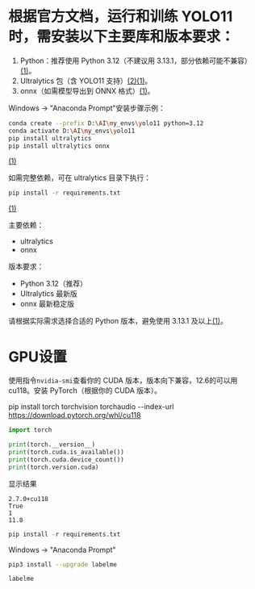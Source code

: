 # 根据官方文档，运行和训练 YOLO11 时，需安装以下主要库和版本要求：

1. Python：推荐使用 Python 3.12（不建议用 3.13.1，部分依赖可能不兼容）[(1)](https://docs.ultralytics.com/guides/azureml-quickstart)。
2. Ultralytics 包（含 YOLO11 支持）[(2)](https://docs.ultralytics.com/models/yolo11)[(1)](https://docs.ultralytics.com/guides/azureml-quickstart)。
3. onnx（如需模型导出到 ONNX 格式）[(1)](https://docs.ultralytics.com/guides/azureml-quickstart)。

Windows -> "Anaconda Prompt"安装步骤示例：

```bash
conda create --prefix D:\AI\my_envs\yolo11 python=3.12
conda activate D:\AI\my_envs\yolo11
pip install ultralytics
pip install ultralytics onnx
```
[(1)](https://docs.ultralytics.com/guides/azureml-quickstart)

如需完整依赖，可在 ultralytics 目录下执行：

```bash
pip install -r requirements.txt
```
[(1)](https://docs.ultralytics.com/guides/azureml-quickstart)

主要依赖：
- ultralytics
- onnx

版本要求：
- Python 3.12（推荐）
- Ultralytics 最新版
- onnx 最新稳定版

请根据实际需求选择合适的 Python 版本，避免使用 3.13.1 及以上[(1)](https://docs.ultralytics.com/guides/azureml-quickstart)。

# GPU设置

使用指令`nvidia-smi`查看你的 CUDA 版本，版本向下兼容，12.6的可以用cu118。安装 PyTorch（根据你的 CUDA 版本）。

pip install torch torchvision torchaudio --index-url https://download.pytorch.org/whl/cu118

```python
import torch

print(torch.__version__)
print(torch.cuda.is_available())
print(torch.cuda.device_count())
print(torch.version.cuda)
```

显示结果
```
2.7.0+cu118
True
1
11.8
```

```python
pip install -r requirements.txt
```

Windows -> "Anaconda Prompt"
```bash
pip3 install --upgrade labelme

labelme
```

